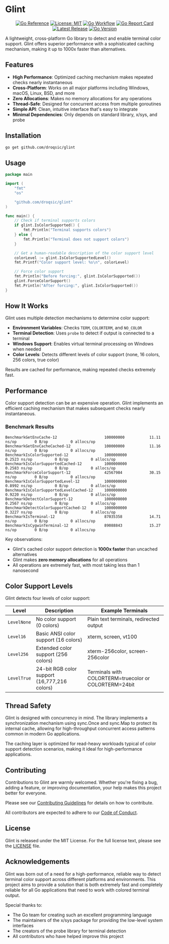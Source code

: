 # Glint

<div align="center">

[![Go Reference](https://pkg.go.dev/badge/github.com/droqsic/glint.svg)](https://pkg.go.dev/github.com/droqsic/glint)
[![License: MIT](https://img.shields.io/badge/License-MIT-yellow.svg)](https://opensource.org/licenses/MIT)
[![Go Workflow](https://github.com/droqsic/glint/actions/workflows/go.yml/badge.svg)](https://github.com/droqsic/glint/actions/workflows/go.yml)
[![Go Report Card](https://goreportcard.com/badge/github.com/droqsic/glint)](https://goreportcard.com/report/github.com/droqsic/glint)
[![Latest Release](https://img.shields.io/github/v/release/droqsic/glint)](https://github.com/droqsic/glint/releases)
[![Go Version](https://img.shields.io/github/go-mod/go-version/droqsic/glint)](https://golang.org/)

</div>

A lightweight, cross-platform Go library to detect and enable terminal color support. Glint offers superior performance with a sophisticated caching mechanism, making it up to 1000x faster than alternatives.

## Features

- **High Performance**: Optimized caching mechanism makes repeated checks nearly instantaneous
- **Cross-Platform**: Works on all major platforms including Windows, macOS, Linux, BSD, and more
- **Zero Allocations**: Makes no memory allocations for any operations
- **Thread-Safe**: Designed for concurrent access from multiple goroutines
- **Simple API**: Clean, intuitive interface that's easy to integrate
- **Minimal Dependencies**: Only depends on standard library, x/sys, and probe

## Installation

```bash
go get github.com/droqsic/glint
```

## Usage

```go
package main

import (
    "fmt"
    "os"

    "github.com/droqsic/glint"
)

func main() {
    // Check if terminal supports colors
    if glint.IsColorSupported() {
        fmt.Println("Terminal supports colors")
    } else {
        fmt.Println("Terminal does not support colors")
    }

    // Get a human-readable description of the color support level
    colorLevel := glint.IsColorSupportedLevel()
    fmt.Printf("Color support level: %s\n", colorLevel)

    // Force color support
    fmt.Println("Before forcing:", glint.IsColorSupported())
    glint.ForceColorSupport()
    fmt.Println("After forcing:", glint.IsColorSupported())
}
```

## How It Works

Glint uses multiple detection mechanisms to determine color support:

- **Environment Variables**: Checks `TERM`, `COLORTERM`, and `NO_COLOR`
- **Terminal Detection**: Uses `probe` to detect if output is connected to a terminal
- **Windows Support**: Enables virtual terminal processing on Windows when needed
- **Color Levels**: Detects different levels of color support (none, 16 colors, 256 colors, true color)

Results are cached for performance, making repeated checks extremely fast.

## Performance

Color support detection can be an expensive operation. Glint implements an efficient caching mechanism that makes subsequent checks nearly instantaneous.

### Benchmark Results

```
BenchmarkGetEnvCache-12                    	100000000	        11.11 ns/op	       0 B/op	       0 allocs/op
BenchmarkGetEnvCacheCached-12              	100000000	        11.16 ns/op	       0 B/op	       0 allocs/op
BenchmarkIsColorSupported-12               	1000000000	         0.2523 ns/op	       0 B/op	       0 allocs/op
BenchmarkIsColorSupportedCached-12         	1000000000	         0.2583 ns/op	       0 B/op	       0 allocs/op
BenchmarkForceColorSupport-12              	42567984	        30.15 ns/op	       0 B/op	       0 allocs/op
BenchmarkIsColorSupportedLevel-12          	1000000000	         0.8992 ns/op	       0 B/op	       0 allocs/op
BenchmarkIsColorSupportedLevelCached-12    	1000000000	         0.9220 ns/op	       0 B/op	       0 allocs/op
BenchmarkDetectColorSupport-12             	1000000000	         0.2567 ns/op	       0 B/op	       0 allocs/op
BenchmarkDetectColorSupportCached-12       	1000000000	         0.3227 ns/op	       0 B/op	       0 allocs/op
BenchmarkIsTerminal-12                     	87035358	        14.71 ns/op	       0 B/op	       0 allocs/op
BenchmarkIsCygwinTerminal-12               	89088843	        15.27 ns/op	       0 B/op	       0 allocs/op
```

Key observations:

- Glint's cached color support detection is **1000x faster** than uncached alternatives
- Glint makes **zero memory allocations** for all operations
- All operations are extremely fast, with most taking less than 1 nanosecond

## Color Support Levels

Glint detects four levels of color support:

| Level       | Description                                  | Example Terminals                                     |
| ----------- | -------------------------------------------- | ----------------------------------------------------- |
| `LevelNone` | No color support (0 colors)                  | Plain text terminals, redirected output               |
| `Level16`   | Basic ANSI color support (16 colors)         | xterm, screen, vt100                                  |
| `Level256`  | Extended color support (256 colors)          | xterm-256color, screen-256color                       |
| `LevelTrue` | 24-bit RGB color support (16,777,216 colors) | Terminals with COLORTERM=truecolor or COLORTERM=24bit |

## Thread Safety

Glint is designed with concurrency in mind. The library implements a synchronization mechanism using sync.Once and sync.Map to protect its internal cache, allowing for high-throughput concurrent access patterns common in modern Go applications.

The caching layer is optimized for read-heavy workloads typical of color support detection scenarios, making it ideal for high-performance applications.

## Contributing

Contributions to Glint are warmly welcomed. Whether you're fixing a bug, adding a feature, or improving documentation, your help makes this project better for everyone.

Please see our [Contributing Guidelines](docs/CONTRIBUTING.md) for details on how to contribute.

All contributors are expected to adhere to our [Code of Conduct](docs/CODE_OF_CONDUCT.md).

## License

Glint is released under the MIT License. For the full license text, please see the [LICENSE](LICENSE) file.

## Acknowledgements

Glint was born out of a need for a high-performance, reliable way to detect terminal color support across different platforms and environments. This project aims to provide a solution that is both extremely fast and completely reliable for all Go applications that need to work with colored terminal output.

Special thanks to:

- The Go team for creating such an excellent programming language
- The maintainers of the x/sys package for providing the low-level system interfaces
- The creators of the probe library for terminal detection
- All contributors who have helped improve this project
